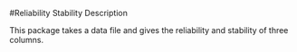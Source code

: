 #Reliability Stability Description

This package takes a data file and gives the reliability and stability of three columns.
